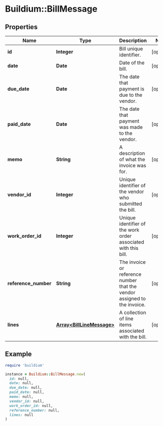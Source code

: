 # Buildium::BillMessage

## Properties

| Name | Type | Description | Notes |
| ---- | ---- | ----------- | ----- |
| **id** | **Integer** | Bill unique identifier. | [optional] |
| **date** | **Date** | Date of the bill. | [optional] |
| **due_date** | **Date** | The date that payment is due to the vendor. | [optional] |
| **paid_date** | **Date** | The date that payment was made to the vendor. | [optional] |
| **memo** | **String** | A description of what the invoice was for. | [optional] |
| **vendor_id** | **Integer** | Unique identifier of the vendor who submitted the bill. | [optional] |
| **work_order_id** | **Integer** | Unique identifier of the work order associated with this bill. | [optional] |
| **reference_number** | **String** | The invoice or reference number that the vendor assigned to the invoice. | [optional] |
| **lines** | [**Array&lt;BillLineMessage&gt;**](BillLineMessage.md) | A collection of line items associated with the bill. | [optional] |

## Example

```ruby
require 'buildium'

instance = Buildium::BillMessage.new(
  id: null,
  date: null,
  due_date: null,
  paid_date: null,
  memo: null,
  vendor_id: null,
  work_order_id: null,
  reference_number: null,
  lines: null
)
```

